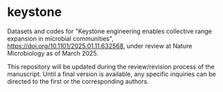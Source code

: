 # keystone
Datasets and codes for "Keystone engineering enables collective range expansion in microbial communities", https://doi.org/10.1101/2025.01.11.632568, under review at Nature Microbiology as of March 2025.

This repository will be updated during the review/revision process of the manuscript. Until a final version is available, any specific inquiries can be directed to the first or the corresponding authors.
